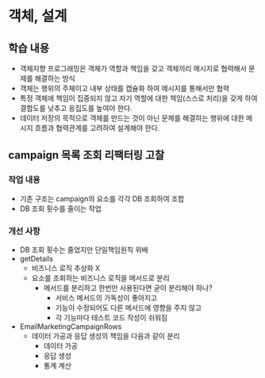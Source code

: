 # 객체, 설계
## 학습 내용
* 객체지향 프로그래밍은 객체가 역할과 책임을 갖고 객체끼리 메시지로 협력해서 문제를 해결하는 방식
* 객체는 행위의 주체이고 내부 상태를 캡슐화 하여 메시지를 통해서만 협력
* 특정 객체에 책임이 집중되지 않고 자기 역할에 대한 책임(스스로 처리)을 갖게 하여 결합도를 낮추고 응집도를 높여야 한다.
* 데이터 저장의 목적으로 객체를 만드는 것이 아닌 문제를 해결하는 행위에 대한 메시지 흐름과 협력관계를 고려하여 설계해야 한다.

## campaign 목록 조회 리팩터링 고찰
### 작업 내용
* 기존 구조는 campaign의 요소를 각각 DB 조회하여 조합
* DB 조회 횟수를 줄이는 작업
### 개선 사항
* DB 조회 횟수는 줄었지만 단일책임원칙 위배
* getDetails
  * 비즈니스 로직 추상화 X
  * 요소를 조회하는 비즈니스 로직을 메서드로 분리
    * 메서드를 분리하고 한번만 사용된다면 굳이 분리해야 하나?
      * 서비스 메서드의 가독성이 좋아지고
      * 기능이 수정되어도 다른 메서드에 영향을 주지 않고
      * 각 기능마다 테스트 코드 작성이 쉬워짐
* EmailMarketingCampaignRows
  * 데이터 가공과 응답 생성의 책임을 다음과 같이 분리
    * 데이터 가공
    * 응답 생성
    * 통계 계산

